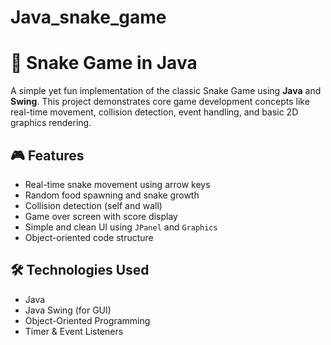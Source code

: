 # Java_snake_game
# 🐍 Snake Game in Java

A simple yet fun implementation of the classic Snake Game using **Java** and **Swing**. This project demonstrates core game development concepts like real-time movement, collision detection, event handling, and basic 2D graphics rendering.

## 🎮 Features

- Real-time snake movement using arrow keys
- Random food spawning and snake growth
- Collision detection (self and wall)
- Game over screen with score display
- Simple and clean UI using `JPanel` and `Graphics`
- Object-oriented code structure

## 🛠️ Technologies Used

- Java
- Java Swing (for GUI)
- Object-Oriented Programming
- Timer & Event Listeners

